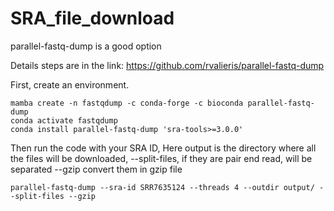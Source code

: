 # SRA_file_download


parallel-fastq-dump is a good option 

Details steps are in the link:
https://github.com/rvalieris/parallel-fastq-dump

First, create an environment.
```
mamba create -n fastqdump -c conda-forge -c bioconda parallel-fastq-dump
conda activate fastqdump
conda install parallel-fastq-dump 'sra-tools>=3.0.0'
```

Then run the code with your SRA ID, Here output is the directory where all the files will be downloaded,
--split-files, if they are pair end read, will be separated 
--gzip convert them in gzip file

```
parallel-fastq-dump --sra-id SRR7635124 --threads 4 --outdir output/ --split-files --gzip
```
